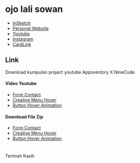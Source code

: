 # ojo lali sowan

- [InSketch](https://mulyasaputra.github.io/)
- [Personal Website](https://mulyasaputra.github.io/mulyasaputra)
- [Youtube](https://www.youtube.com/channel/UCcJCTC9nMe7AyhJIda4Kc3A)
- [Instagram](https://www.instagram.com/appsventory/)
- [CardLink](https://mulyasaputra.github.io/visite/)

## Link

Download kumpulan project youtube Appsventory X NineCode

#### Video Youtube

- [Form Contact](https://www.youtube.com/watch?v=RwJf_g97Ri0)
- [Creative Menu Hover](https://www.youtube.com/watch?v=DiCY_A6w3Zw)
- [Button Hover Animation](https://www.youtube.com/watch?v=1dwEJBegtnU)

#### Download File Zip

- [Form Contact](https://drive.google.com/drive/folders/1NtaImFa1LogcoPWMepBSJBmVBoZVv_eL?usp=sharing)
- [Creative Menu Hover](https://drive.google.com/drive/folders/1yYOtgqYWiC3GDrOGL6xeGeJ_M8Rjx0RU?usp=sharing)
- [Button Hover Animation](https://drive.google.com/drive/folders/1SSSjSYezVtOcPw5XSlstCWLgwLjCp-r-?usp=sharing)

#

Terimah Kasih

